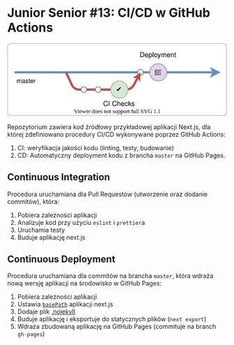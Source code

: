 # Junior Senior #13: CI/CD w GitHub Actions

![](img/ci-cd.svg)

Repozytorium zawiera kod źródłowy przykładowej aplikacji Next.js, dla której zdefiniowano procedury CI/CD wykonywane poprzez GitHub Actions:

1. CI: weryfikacja jakości kodu (linting, testy, budowanie)
2. CD: Automatyczny deployment kodu z brancha `master` na GitHub Pages.

## Continuous Integration

Procedura uruchamiana dla Pull Requestów (utworzenie oraz dodanie commitów), która:

1. Pobiera zależności aplikacji
2. Analizuje kod przy użyciu `eslint` i `prettier`a
3. Uruchamia testy
4. Buduje aplikację next.js

## Continuous Deployment

Procedura uruchamiana dla commitów na brancha `master`, która wdraża nową wersję aplikacji na środowisko w GitHub Pages:

1. Pobiera zależności aplikacji
2. Ustawia [`basePath`](https://nextjs.org/docs/api-reference/next.config.js/basepath) aplikacji next.js
3. Dodaje plik [.nojekyll](https://github.blog/2009-12-29-bypassing-jekyll-on-github-pages/)
4. Buduje aplikację i eksportuje do statycznych plików (`next export`)
5. Wdraża zbudowaną aplikację na GitHub Pages (commituje na branch `gh-pages`)

